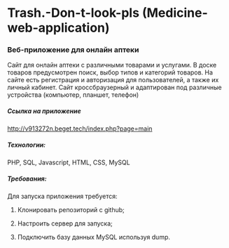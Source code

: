 # Trash.-Don-t-look-pls (Medicine-web-application)
### Веб-приложение для онлайн аптеки

Сайт для онлайн аптеки с различными товарами и услугами. В доске товаров предусмотрен поиск, выбор типов и категорий товаров. На сайте есть регистрация и авторизация для пользователей, а также их личный кабинет. Сайт кроссбраузерный и адаптирован под различные устройства (компьютер, планшет, телефон)

##### Ссылка на приложение

http://v913272n.beget.tech/index.php?page=main

##### Технологии:
PHP, SQL, Javascript, HTML, CSS, MySQL

##### Требования:
Для запуска приложения требуется:

1. Клонировать репозиторий с github;

2. Настроить сервер для запуска;

3. Подключить базу данных MySQL используя dump.
